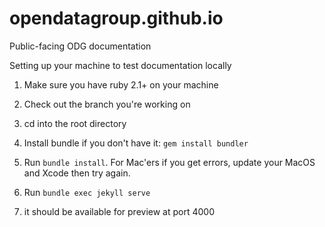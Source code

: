 # opendatagroup.github.io
Public-facing ODG documentation

Setting up your machine to test documentation locally

1. Make sure you have ruby 2.1+ on your machine

2. Check out the branch you're working on

3. cd into the root directory

4. Install bundle if you don't have it: `gem install bundler` 

5. Run `bundle install`.  For Mac'ers if you get errors, update your MacOS and Xcode then try again.

6. Run `bundle exec jekyll serve`

7. it should be available for preview at port 4000

